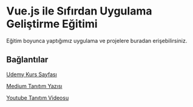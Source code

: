 # Vue.js ile Sıfırdan Uygulama Geliştirme Eğitimi

Eğitim boyunca yaptığımız uygulama ve projelere buradan erişebilirsiniz.


## Bağlantılar

[Udemy Kurs Sayfası](https://rebrand.ly/VUEJS_EGITIMI)

[Medium Tanıtım Yazısı](https://medium.com/@cemgunduz/vue-js-ile-s%C4%B1f%C4%B1rdan-uygulama-geli%C5%9Ftirme-e%C4%9Fitimi-9cec6b3e4a54)

[Youtube Tanıtım Videosu](https://youtu.be/wvD0RkoKFyQ)
